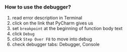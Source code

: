### How to use the debugger?

1. read error description in Terminal
2. click on the link that PyCharm gives us
3. set ```breakpoint``` at the beginning of function body text
4. click ```Debug```
5. click ```Step Over F8``` to move into debug
6. check debugger tabs: Debugger, Console
